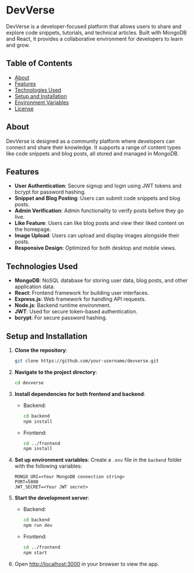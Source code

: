 # DevVerse

DevVerse is a developer-focused platform that allows users to share and explore code snippets, tutorials, and technical articles. Built with MongoDB and React, it provides a collaborative environment for developers to learn and grow.

## Table of Contents

- [About](#about)
- [Features](#features)
- [Technologies Used](#technologies-used)
- [Setup and Installation](#setup-and-installation)
- [Environment Variables](#environment-variables)
- [License](#license)

## About

DevVerse is designed as a community platform where developers can connect and share their knowledge. It supports a range of content types like code snippets and blog posts, all stored and managed in MongoDB.

## Features

- **User Authentication**: Secure signup and login using JWT tokens and bcrypt for password hashing.
- **Snippet and Blog Posting**: Users can submit code snippets and blog posts.
- **Admin Verification**: Admin functionality to verify posts before they go live.
- **Like Feature**: Users can like blog posts and view their liked content on the homepage.
- **Image Upload**: Users can upload and display images alongside their posts.
- **Responsive Design**: Optimized for both desktop and mobile views.

## Technologies Used

- **MongoDB**: NoSQL database for storing user data, blog posts, and other application data.
- **React**: Frontend framework for building user interfaces.
- **Express.js**: Web framework for handling API requests.
- **Node.js**: Backend runtime environment.
- **JWT**: Used for secure token-based authentication.
- **bcrypt**: For secure password hashing.

## Setup and Installation

1. **Clone the repository**:
    ```bash
    git clone https://github.com/your-username/devverse.git
    ```
2. **Navigate to the project directory**:
    ```bash
    cd devverse
    ```

3. **Install dependencies for both frontend and backend**:
    - Backend:
      ```bash
      cd backend
      npm install
      ```
    - Frontend:
      ```bash
      cd ../frontend
      npm install
      ```

4. **Set up environment variables**: Create a `.env` file in the `backend` folder with the following variables:

    ```plaintext
    MONGO_URI=<Your MongoDB connection string>
    PORT=5000
    JWT_SECRET=<Your JWT secret>
    ```

5. **Start the development server**:
    - Backend:
      ```bash
      cd backend
      npm run dev
      ```
    - Frontend:
      ```bash
      cd ../frontend
      npm start
      ```

6. Open [http://localhost:3000](http://localhost:3000) in your browser to view the app.
